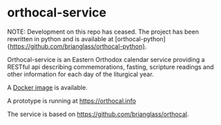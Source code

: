 # orthocal-service

NOTE: Development on this repo has ceased. The project has been rewritten in python 
and is available at [orthocal-python]{https://github.com/brianglass/orthocal-python}.

Orthocal-service is an Eastern Orthodox calendar service providing a RESTful
api describing commemorations, fasting, scripture readings and other
information for each day of the liturgical year.

A [Docker image](https://hub.docker.com/r/brianglass/orthocal-service/) is available.

A prototype is running at https://orthocal.info

The service is based on https://github.com/brianglass/orthocal.
